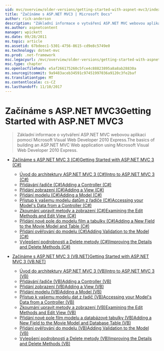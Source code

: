 ```yaml
---
uid: mvc/overview/older-versions/getting-started-with-aspnet-mvc3/index
title: "Začínáme s ASP.NET MVC3 | Microsoft Docs"
author: rick-anderson
description: "Základní informace o vytváření ASP.NET MVC webovou aplikaci pomocí Microsoft Visual Web Developer 2010 Express."
ms.author: aspnetcontent
manager: wpickett
ms.date: 09/28/2011
ms.topic: article
ms.assetid: 67bdeec1-5301-4756-8615-cd9e8c5749e0
ms.technology: dotnet-mvc
ms.prod: .net-framework
msc.legacyurl: /mvc/overview/older-versions/getting-started-with-aspnet-mvc3
msc.type: chapter
ms.openlocfilehash: e5af266175260c5fce4c88823895a8a8ab28830a
ms.sourcegitcommit: 9a9483aceb34591c97451997036a9120c3fe2baf
ms.translationtype: MT
ms.contentlocale: cs-CZ
ms.lasthandoff: 11/10/2017
---
```

<a name="getting-started-with-aspnet-mvc3"></a><span data-ttu-id="86fc2-103">Začínáme s ASP.NET MVC3</span><span class="sxs-lookup"><span data-stu-id="86fc2-103">Getting Started with ASP.NET MVC3</span></span>
====================
> <span data-ttu-id="86fc2-104">Základní informace o vytváření ASP.NET MVC webovou aplikaci pomocí Microsoft Visual Web Developer 2010 Express.</span><span class="sxs-lookup"><span data-stu-id="86fc2-104">The basics of building an ASP.NET MVC Web application using Microsoft Visual Web Developer 2010 Express.</span></span>


- [<span data-ttu-id="86fc2-105">Začínáme s ASP.NET MVC 3 (C#)</span><span class="sxs-lookup"><span data-stu-id="86fc2-105">Getting Started with ASP.NET MVC 3 (C#)</span></span>](cs/index.md)

    - [<span data-ttu-id="86fc2-106">Úvod do architektury ASP.NET MVC 3 (C#)</span><span class="sxs-lookup"><span data-stu-id="86fc2-106">Intro to ASP.NET MVC 3 (C#)</span></span>](cs/intro-to-aspnet-mvc-3.md)
    - [<span data-ttu-id="86fc2-107">Přidávání řadiče (C#)</span><span class="sxs-lookup"><span data-stu-id="86fc2-107">Adding a Controller (C#)</span></span>](cs/adding-a-controller.md)
    - [<span data-ttu-id="86fc2-108">Přidání zobrazení (C#)</span><span class="sxs-lookup"><span data-stu-id="86fc2-108">Adding a View (C#)</span></span>](cs/adding-a-view.md)
    - [<span data-ttu-id="86fc2-109">Přidání modelu (C#)</span><span class="sxs-lookup"><span data-stu-id="86fc2-109">Adding a Model (C#)</span></span>](cs/adding-a-model.md)
    - [<span data-ttu-id="86fc2-110">Přístup k vašemu modelu datům z řadiče (C#)</span><span class="sxs-lookup"><span data-stu-id="86fc2-110">Accessing your Model's Data from a Controller (C#)</span></span>](cs/accessing-your-models-data-from-a-controller.md)
    - [<span data-ttu-id="86fc2-111">Zkoumání upravit metody a zobrazení (C#)</span><span class="sxs-lookup"><span data-stu-id="86fc2-111">Examining the Edit Methods and Edit View (C#)</span></span>](cs/examining-the-edit-methods-and-edit-view.md)
    - [<span data-ttu-id="86fc2-112">Přidání nové pole do modelu film a tabulky (C#)</span><span class="sxs-lookup"><span data-stu-id="86fc2-112">Adding a New Field to the Movie Model and Table (C#)</span></span>](cs/adding-a-new-field.md)
    - [<span data-ttu-id="86fc2-113">Přidání ověřování do modelu (C#)</span><span class="sxs-lookup"><span data-stu-id="86fc2-113">Adding Validation to the Model (C#)</span></span>](cs/adding-validation-to-the-model.md)
    - [<span data-ttu-id="86fc2-114">Vylepšení podrobnosti a Delete metody (C#)</span><span class="sxs-lookup"><span data-stu-id="86fc2-114">Improving the Details and Delete Methods (C#)</span></span>](cs/improving-the-details-and-delete-methods.md)
- [<span data-ttu-id="86fc2-115">Začínáme s ASP.NET MVC 3 (VB.NET)</span><span class="sxs-lookup"><span data-stu-id="86fc2-115">Getting Started with ASP.NET MVC 3 (VB.NET)</span></span>](vb/index.md)

    - [<span data-ttu-id="86fc2-116">Úvod do architektury ASP.NET MVC 3 (VB)</span><span class="sxs-lookup"><span data-stu-id="86fc2-116">Intro to ASP.NET MVC 3 (VB)</span></span>](vb/intro-to-aspnet-mvc-3.md)
    - [<span data-ttu-id="86fc2-117">Přidávání řadiče (VB)</span><span class="sxs-lookup"><span data-stu-id="86fc2-117">Adding a Controller (VB)</span></span>](vb/adding-a-controller.md)
    - [<span data-ttu-id="86fc2-118">Přidání zobrazení (VB)</span><span class="sxs-lookup"><span data-stu-id="86fc2-118">Adding a View (VB)</span></span>](vb/adding-a-view.md)
    - [<span data-ttu-id="86fc2-119">Přidání modelu (VB)</span><span class="sxs-lookup"><span data-stu-id="86fc2-119">Adding a Model (VB)</span></span>](vb/adding-a-model.md)
    - [<span data-ttu-id="86fc2-120">Přístup k vašemu modelu dat z řadič (VB)</span><span class="sxs-lookup"><span data-stu-id="86fc2-120">Accessing your Model's Data from a Controller (VB)</span></span>](vb/accessing-your-models-data-from-a-controller.md)
    - [<span data-ttu-id="86fc2-121">Zkoumání upravit metody a zobrazení (VB)</span><span class="sxs-lookup"><span data-stu-id="86fc2-121">Examining the Edit Methods and Edit View (VB)</span></span>](vb/examining-the-edit-methods-and-edit-view.md)
    - [<span data-ttu-id="86fc2-122">Přidání nové pole film modelu a databázové tabulky (VB)</span><span class="sxs-lookup"><span data-stu-id="86fc2-122">Adding a New Field to the Movie Model and Database Table (VB)</span></span>](vb/adding-a-new-field.md)
    - [<span data-ttu-id="86fc2-123">Přidání ověřování do modelu (VB)</span><span class="sxs-lookup"><span data-stu-id="86fc2-123">Adding Validation to the Model (VB)</span></span>](vb/adding-validation-to-the-model.md)
    - [<span data-ttu-id="86fc2-124">Vylepšení podrobnosti a Delete metody (VB)</span><span class="sxs-lookup"><span data-stu-id="86fc2-124">Improving the Details and Delete Methods (VB)</span></span>](vb/improving-the-details-and-delete-methods.md)
